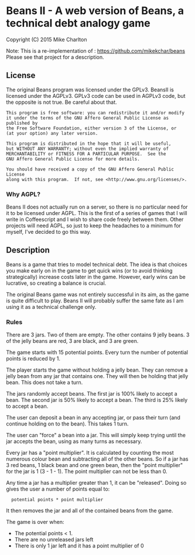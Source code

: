 # Beans II - A web version of Beans, a technical debt analogy game

Copyright (C) 2015 Mike Charlton

Note: This is a re-implementation of : https://github.com/mikekchar/beans
      Please see that project for a description.

## License

The original Beans program was licensed under the GPLv3.  BeansII
is licensed under the AGPLv3.  GPLv3 code can be used in AGPLv3
code, but the opposite is not true.  Be careful about that.

    This program is free software: you can redistribute it and/or modify
    it under the terms of the GNU Affero General Public License as published by
    the Free Software Foundation, either version 3 of the License, or
    (at your option) any later version.

    This program is distributed in the hope that it will be useful,
    but WITHOUT ANY WARRANTY; without even the implied warranty of
    MERCHANTABILITY or FITNESS FOR A PARTICULAR PURPOSE.  See the
    GNU Affero General Public License for more details.

    You should have received a copy of the GNU Affero General Public License
    along with this program.  If not, see <http://www.gnu.org/licenses/>.

### Why AGPL?

Beans II does not actually run on a server, so there is no particular
need for it to be licensed under AGPL.  This is the first of a series
of games that I will write in Coffeescript and I wish to share code
freely between them.  Other projects will need AGPL, so just to keep
the headaches to a minimum for myself, I've decided to go this way.

## Description

Beans is a game that tries to model technical debt.  The idea is that
choices you make early on in the game to get quick wins (or to
avoid thinking strategically) increase costs later in the game.
However, early wins can be lucrative, so creating a balance is crucial.

The original Beans game was not entirely successful in its aim, as
the game is quite difficult to play.  Beans II will probably suffer
the same fate as I am using it as a technical challenge only.

### Rules

There are 3 jars.  Two of them are empty.  The other contains
9 jelly beans.  3 of the jelly beans are red, 3 are black, and
3 are green.

The game starts with 15 potential points.  Every turn the
number of potential points is reduced by 1.

The player starts the game without holding a jelly bean.  They
can remove a jelly bean from any jar that contains one.  They
will then be holding that jelly bean.  This does not take a turn.

The jars randomly accept beans.  The first jar is 100% likely
to accept a bean.  The second jar is 50% likely to accept
a bean. The third is 25% likely to accept a bean.

The user can deposit a bean in any accepting jar, or pass their
turn (and continue holding on to the bean).  This takes 1 turn.

The user can "force" a bean into a jar.  This will simply keep
trying until the jar accepts the bean, using as many turns as
necessary.

Every jar has a "point multiplier".  It is calculated by counting
the most numerous colour bean and subtracting all of the other
beans.  So if a jar has 3 red beans, 1 black bean and one green bean,
then the "point multiplier" for the jar is 1 (3 - 1 - 1).  The point
multiplier can not be less than 0.

Any time a jar has a multiplier greater than 1, it can be "released".
Doing so gives the user a number of points equal to:
```
  potential points * point multiplier
```
It then removes the jar and all of the contained beans from the game.

The game is over when:
- The potential points < 1.
- There are no unreleased jars left
- There is only 1 jar left and it has a point multiplier of 0


